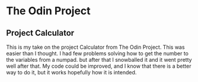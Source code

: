 # The Odin Project

## Project Calculator

This is my take on the project Calculator from The Odin Project. This was easier than I thought. I had few problems solving how to get the number to the variables from a numpad. but after that I snowballed it and it went pretty well after that. My code could be improved, and I know that there is a better way to do it, but it works hopefully how it is intended.